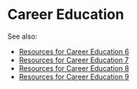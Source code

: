 # Career Education

See also:

+ [Resources for Career Education 6](https://curriculum.gov.sk.ca/webapps/moe-curriculum-BBLEARN/FullResourceList?id=203)
+ [Resources for Career Education 7](https://curriculum.gov.sk.ca/webapps/moe-curriculum-BBLEARN/FullResourceList?id=204)
+ [Resources for Career Education 8](https://curriculum.gov.sk.ca/webapps/moe-curriculum-BBLEARN/FullResourceList?id=205)
+ [Resources for Career Education 9](https://curriculum.gov.sk.ca/webapps/moe-curriculum-BBLEARN/FullResourceList?id=206)
